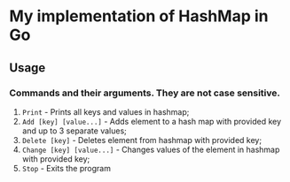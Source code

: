 ﻿# My implementation of HashMap in Go

## Usage

### Commands and their arguments. They are not case sensitive.

1) `Print` - Prints all keys and values in hashmap;
2) `Add [key] [value...]` -  Adds element to a hash map with provided key and up to 3 separate values;
3) `Delete [key]` - Deletes element from hashmap with provided key;
4) `Change [key] [value...]` - Changes values of the element in hashmap with provided key;
5) `Stop` - Exits the program
